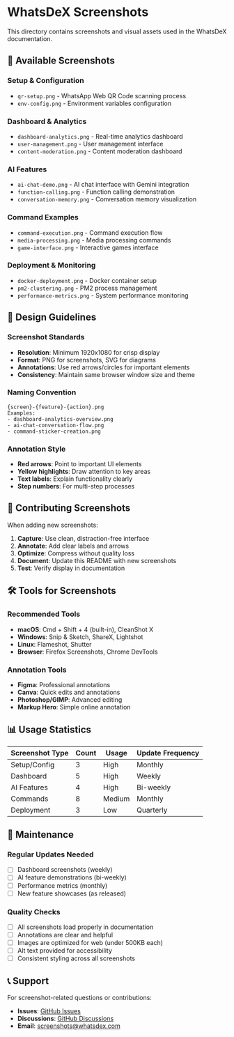 # WhatsDeX Screenshots

This directory contains screenshots and visual assets used in the WhatsDeX documentation.

## 📸 Available Screenshots

### Setup & Configuration
- `qr-setup.png` - WhatsApp Web QR Code scanning process
- `env-config.png` - Environment variables configuration

### Dashboard & Analytics
- `dashboard-analytics.png` - Real-time analytics dashboard
- `user-management.png` - User management interface
- `content-moderation.png` - Content moderation dashboard

### AI Features
- `ai-chat-demo.png` - AI chat interface with Gemini integration
- `function-calling.png` - Function calling demonstration
- `conversation-memory.png` - Conversation memory visualization

### Command Examples
- `command-execution.png` - Command execution flow
- `media-processing.png` - Media processing commands
- `game-interface.png` - Interactive games interface

### Deployment & Monitoring
- `docker-deployment.png` - Docker container setup
- `pm2-clustering.png` - PM2 process management
- `performance-metrics.png` - System performance monitoring

## 🎨 Design Guidelines

### Screenshot Standards
- **Resolution**: Minimum 1920x1080 for crisp display
- **Format**: PNG for screenshots, SVG for diagrams
- **Annotations**: Use red arrows/circles for important elements
- **Consistency**: Maintain same browser window size and theme

### Naming Convention
```
{screen}-{feature}-{action}.png
Examples:
- dashboard-analytics-overview.png
- ai-chat-conversation-flow.png
- command-sticker-creation.png
```

### Annotation Style
- **Red arrows**: Point to important UI elements
- **Yellow highlights**: Draw attention to key areas
- **Text labels**: Explain functionality clearly
- **Step numbers**: For multi-step processes

## 📝 Contributing Screenshots

When adding new screenshots:

1. **Capture**: Use clean, distraction-free interface
2. **Annotate**: Add clear labels and arrows
3. **Optimize**: Compress without quality loss
4. **Document**: Update this README with new screenshots
5. **Test**: Verify display in documentation

## 🛠️ Tools for Screenshots

### Recommended Tools
- **macOS**: Cmd + Shift + 4 (built-in), CleanShot X
- **Windows**: Snip & Sketch, ShareX, Lightshot
- **Linux**: Flameshot, Shutter
- **Browser**: Firefox Screenshots, Chrome DevTools

### Annotation Tools
- **Figma**: Professional annotations
- **Canva**: Quick edits and annotations
- **Photoshop/GIMP**: Advanced editing
- **Markup Hero**: Simple online annotation

## 📊 Usage Statistics

| Screenshot Type | Count | Usage | Update Frequency |
|----------------|-------|-------|------------------|
| Setup/Config | 3 | High | Monthly |
| Dashboard | 5 | High | Weekly |
| AI Features | 4 | High | Bi-weekly |
| Commands | 8 | Medium | Monthly |
| Deployment | 3 | Low | Quarterly |

## 🔄 Maintenance

### Regular Updates Needed
- [ ] Dashboard screenshots (weekly)
- [ ] AI feature demonstrations (bi-weekly)
- [ ] Performance metrics (monthly)
- [ ] New feature showcases (as released)

### Quality Checks
- [ ] All screenshots load properly in documentation
- [ ] Annotations are clear and helpful
- [ ] Images are optimized for web (under 500KB each)
- [ ] Alt text provided for accessibility
- [ ] Consistent styling across all screenshots

## 📞 Support

For screenshot-related questions or contributions:
- **Issues**: [GitHub Issues](../../issues)
- **Discussions**: [GitHub Discussions](../../discussions)
- **Email**: screenshots@whatsdex.com
